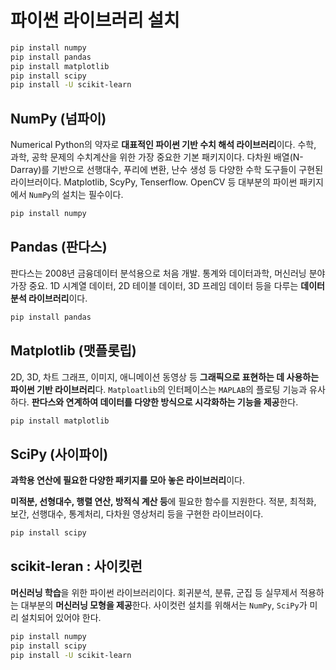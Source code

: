 # 파이썬 라이브러리 설치

```bash
pip install numpy
pip install pandas
pip install matplotlib
pip install scipy
pip install -U scikit-learn
```

## NumPy (넘파이)

Numerical Python의 약자로 **대표적인 파이썬 기반 수치 해석 라이브러리**이다.
수학, 과학, 공학 문제의 수치계산을 위한 가장 중요한 기본 패키지이다. 다차원 배열(N-Darray)를 기반으로 선행대수, 푸리에 변환, 난수 생성 등 다양한 수학 도구들이 구현된 라이브러이다. Matplotlib, ScyPy, Tenserflow. OpenCV 등 대부분의 파이썬 패키지에서 `NumPy`의 설치는 필수이다.

```bash
pip install numpy
```

## Pandas (판다스)

판다스는 2008년 금융데이터 분석용으로 처음 개발. 통계와 데이터과학, 머신러닝 분야 가장 중요.
1D 시계열 데이터, 2D 테이블 데이터, 3D 프레임 데이터 등을 다루는 **데이터 분석 라이브러리**이다.

```bash
pip install pandas
```

## Matplotlib (맷플롯립)

2D, 3D, 차트 그래프, 이미지, 애니메이션 동영상 등 **그래픽으로 표현하는 데 사용하는 파이썬 기반 라이브러리**다. `Matploatlib`의 인터페이스는 `MAPLAB`의 플로팅 기능과 유사하다.
**판다스와 연계하여 데이터를 다양한 방식으로 시각화하는 기능을 제공**한다.

```bash
pip install matplotlib
```

## SciPy (사이파이)

**과학용 연산에 필요한 다양한 패키지를 모아 놓은 라이브러리**이다.

**미적분, 선형대수, 행렬 연산, 방적식 계산 등**에 필요한 함수를 지원한다.
적분, 최적화, 보간, 선행대수, 통계처리, 다차원 영상처리 등을 구현한 라이브러이다.

```bash
pip install scipy
```

## scikit-leran :  사이킷런

**머신러닝 학습**을 위한 파이썬 라이브러리이다.
회귀분석, 분류, 군집 등 실무제서 적용하는 대부분의 **머신러닝 모형을 제공**한다.
사이컷런 설치를 위해서는 `NumPy`, `SciPy`가 미리 설치되어 있어야 한다.

```bash
pip install numpy
pip install scipy
pip install -U scikit-learn
```
